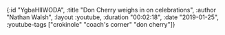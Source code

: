 {:id "YgbaHlIWODA",
 :title "Don Cherry weighs in on celebrations",
 :author "Nathan Walsh",
 :layout :youtube,
 :duration "00:02:18",
 :date "2019-01-25",
 :youtube-tags ["crokinole" "coach's corner" "don cherry"]}



